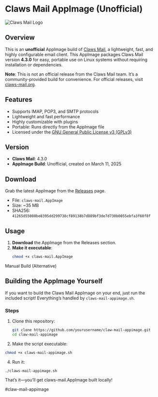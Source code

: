# Claws Mail AppImage (Unofficial)  
![Claws Mail Logo](https://claws-mail.org/img/sc-bar-right.png) <!-- Optional: Add a logo if you host one -->

## Overview
This is an **unofficial** AppImage build of [Claws Mail](https://www.claws-mail.org/), a lightweight, fast, and highly configurable email client. This AppImage packages Claws Mail version **4.3.0** for easy, portable use on Linux systems without requiring installation or dependencies.

**Note**: This is not an official release from the Claws Mail team. It’s a community-provided build for convenience. For official releases, visit [claws-mail.org](https://www.claws-mail.org/).

## Features
- Supports IMAP, POP3, and SMTP protocols
- Lightweight and fast performance
- Highly customizable with plugins
- Portable: Runs directly from the AppImage file
- Licensed under the [GNU General Public License v3 (GPLv3)](https://www.gnu.org/licenses/gpl-3.0.en.html)

## Version
- **Claws Mail**: 4.3.0
- **AppImage Build**: Unofficial, created on March 11, 2025

## Download
Grab the latest AppImage from the [Releases](https://github.com/danrobi11/claw-mail-appimage/releases) page.

- File: `claws-mail.AppImage`
- Size: ~35 MB
- SHA256: `41265d55080be8395dd299738cf89138b7d889bf3de7d730b0055ebfa3f60f8f`

## Usage
1. **Download** the AppImage from the Releases section.
2. **Make it executable**:
   ```bash
   chmod +x claws-mail.AppImage

Manual Build (Alternative)
## Building the AppImage Yourself
If you want to build the Claws Mail AppImage on your end, just run the included script! Everything’s handled by `claws-mail-appimage.sh`.

### Steps
1. Clone this repository:
   ```bash
   git clone https://github.com/yourusername/claw-mail-appimage.git
   cd claw-mail-appimage

2. Make the script executable:
```bash
chmod +x claws-mail-appimage.sh
```
4. Run it:
```bash
./claws-mail-appimage.sh
```

That’s it—you’ll get claws-mail.AppImage built locally!

#claw-mail-appimage
